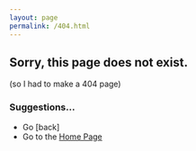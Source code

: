 ```yaml
---
layout: page
permalink: /404.html
---
```

## Sorry, this page does not exist.
(so I had to make a 404 page)

### Suggestions...

* Go [back]
* Go to the [Home Page](/)
